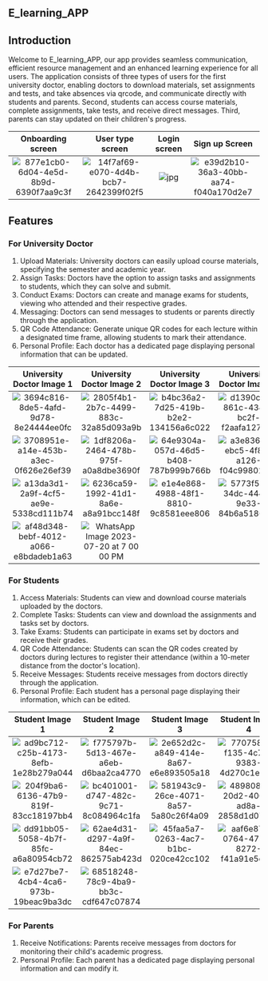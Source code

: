  ## E_learning_APP

## Introduction

Welcome to E_learning_APP, our app provides seamless communication, efficient resource management and an enhanced learning experience for all users. The application consists of three types of users for the first university doctor, enabling doctors to download materials, set assignments and tests, and take absences via qrcode, and communicate directly with students and parents. Second, students can access course materials, complete assignments, take tests, and receive direct messages. Third, parents can stay updated on their children's progress.

| Onboarding screen | User type screen | Login screen | Sign up Screen|
|:--------------------:|:--------------------:|:--------------------:|:--------------------:|
|![877e1cb0-6d04-4e5d-8b9d-6390f7aa9c3f](https://github.com/Mohamed-Ismail-Salah/E_learning_APP/assets/109285951/4296954f-6ecd-44d7-970f-553ad07c3ec1) |![14f7af69-e070-4d4b-bcb7-2642399f02f5](https://github.com/Mohamed-Ismail-Salah/E_learning_APP/assets/109285951/d612bb23-bbfe-4f60-acdc-1ab48703868a)|![jpg](https://github.com/Mohamed-Ismail-Salah/E_learning_APP/assets/109285951/ad848838-bedf-4347-976c-ef5b04a56155)|![e39d2b10-36a3-40bb-aa74-f040a170d2e7](https://github.com/Mohamed-Ismail-Salah/E_learning_APP/assets/109285951/285ca2e9-368b-4c67-bab3-e3bd28ca180d)|

## Features

### For University Doctor

1. Upload Materials: University doctors can easily upload course materials, specifying the semester and academic year.
2. Assign Tasks: Doctors have the option to assign tasks and assignments to students, which they can solve and submit.
3. Conduct Exams: Doctors can create and manage exams for students, viewing who attended and their respective grades.
4. Messaging: Doctors can send messages to students or parents directly through the application.
5. QR Code Attendance: Generate unique QR codes for each lecture within a designated time frame, allowing students to mark their attendance.
6. Personal Profile: Each doctor has a dedicated page displaying personal information that can be updated.

| University Doctor Image 1 | University Doctor Image 2 | University Doctor Image 3 | University Doctor Image 4 |
|:-------------------------:|:-------------------------:|:-------------------------:|:-------------------------:|
| ![3694c816-8de5-4afd-9d78-8e24444ee0fc](https://github.com/Mohamed-Ismail-Salah/e_learning/assets/109285951/7ee9cb3c-ef4a-4e86-8070-dbfdb4c42775) | ![2805f4b1-2b7c-4499-883c-32a85d093a9b](https://github.com/Mohamed-Ismail-Salah/e_learning/assets/109285951/85a7364b-3278-4684-8458-883c80a9ef08) | ![b4bc36a2-7d25-419b-b2e2-134156a6c022](https://github.com/Mohamed-Ismail-Salah/e_learning/assets/109285951/c912a618-1eaf-4497-acf5-918d62fc793c) | ![d1390ca2-861c-4340-bc2f-f2aafa127da7](https://github.com/Mohamed-Ismail-Salah/e_learning/assets/109285951/55b561f2-d8e9-43b3-9a29-0880ecb5ec85) |
| ![3708951e-a14e-453b-a3ec-0f626e26ef39](https://github.com/Mohamed-Ismail-Salah/e_learning/assets/109285951/bd2e46b1-6b89-450f-a473-77ccc7cc6721) | ![1df8206a-2464-478b-975f-a0a8dbe3690f](https://github.com/Mohamed-Ismail-Salah/e_learning/assets/109285951/aa813a93-f526-469a-871c-d1f8fe94a27e) | ![64e9304a-057d-46d5-b408-787b999b766b](https://github.com/Mohamed-Ismail-Salah/e_learning/assets/109285951/d16f4fc2-b391-40e4-b204-e94c4c03effa) | ![a3e836c8-ebc5-4f8d-a126-f04c99801a2e](https://github.com/Mohamed-Ismail-Salah/e_learning/assets/109285951/befa24f8-beab-4545-b3cd-286bbaacfe4c) |
| ![a13da3d1-2a9f-4cf5-ae9e-5338cd111b74](https://github.com/Mohamed-Ismail-Salah/e_learning/assets/109285951/3f5fc63e-aec0-42d9-886c-15482031a671) | ![6236ca59-1992-41d1-8a6e-a8a91bcc148f](https://github.com/Mohamed-Ismail-Salah/e_learning/assets/109285951/8fc2c252-2b87-42d7-b16a-6853a6e8cf62) | ![e1e4e868-4988-48f1-8810-9c8581eee806](https://github.com/Mohamed-Ismail-Salah/e_learning/assets/109285951/4dcf7f30-326a-4545-bf9c-64ff24c92873) | ![5773f581-34dc-4442-9e33-84b6a5186e47](https://github.com/Mohamed-Ismail-Salah/e_learning/assets/109285951/2f1baab8-a15f-407d-a8f2-8d46d5f13089) |
| ![af48d348-bebf-4012-a066-e8bdadeb1a63](https://github.com/Mohamed-Ismail-Salah/e_learning/assets/109285951/eb144c0e-358f-452e-a1d5-448b02bf0851) | ![WhatsApp Image 2023-07-20 at 7 00 00 PM](https://github.com/Mohamed-Ismail-Salah/e_learning/assets/109285951/ea60750d-4c48-4853-9f14-76ae9c35792d) | | |

### For Students

1. Access Materials: Students can view and download course materials uploaded by the doctors.
2. Complete Tasks: Students can view and download the assignments and tasks set by doctors.
3. Take Exams: Students can participate in exams set by doctors and receive their grades.
4. QR Code Attendance: Students can scan the QR codes created by doctors during lectures to register their attendance (within a 10-meter distance from the doctor's location).
5. Receive Messages: Students receive messages from doctors directly through the application.
6. Personal Profile: Each student has a personal page displaying their information, which can be edited.

| Student Image 1 | Student Image 2 | Student Image 3 | Student Image 4 |
|:---------------:|:---------------:|:---------------:|:---------------:|
| ![ad9bc712-c25b-4173-8efb-1e28b279a044](https://github.com/Mohamed-Ismail-Salah/e_learning/assets/109285951/34cc5f5a-9eea-4631-8983-f8f6693c0e09) | ![f775797b-5d13-467e-a6eb-d6baa2ca4770](https://github.com/Mohamed-Ismail-Salah/e_learning/assets/109285951/5656fb2d-8bf8-4929-a02d-c8314fe97a64) | ![2e652d2c-a849-414e-8a67-e6e893505a18](https://github.com/Mohamed-Ismail-Salah/e_learning/assets/109285951/cda96803-917f-4913-9df0-21fc6ac1c01d) | ![770758fe-f135-4c78-9383-4d270c1efb11](https://github.com/Mohamed-Ismail-Salah/e_learning/assets/109285951/ddf04625-e723-46f7-b4eb-943dd5ed4770) |
| ![204f9ba6-6136-47b9-819f-83cc18197bb4](https://github.com/Mohamed-Ismail-Salah/e_learning/assets/109285951/8d627e1e-e1a7-444e-b2a3-2123e75e41f7) | ![bc401001-d747-482c-9c71-8c084964c1fa](https://github.com/Mohamed-Ismail-Salah/e_learning/assets/109285951/e7162dd4-1617-4933-ba50-81c5402ee779) | ![581943c9-26ce-4071-8a57-5a80c26f4a09](https://github.com/Mohamed-Ismail-Salah/e_learning/assets/109285951/7afff33e-d083-46cb-bd21-820b0042ebbf) | ![4898087c-20d2-4001-ad8a-2858d1d07320](https://github.com/Mohamed-Ismail-Salah/e_learning/assets/109285951/5985777b-9fc2-4a21-9a31-6d0e2695015f) |
| ![dd91bb05-5058-4b7f-85fc-a6a80954cb72](https://github.com/Mohamed-Ismail-Salah/e_learning/assets/109285951/70676ef0-5a13-454d-87a4-b6c1bf06da8b) | ![62ae4d31-d297-4a9f-84ec-862575ab423d](https://github.com/Mohamed-Ismail-Salah/e_learning/assets/109285951/7117ba1f-f3b4-4e61-a23e-f37cf5baa5da) | ![45faa5a7-0263-4ac7-b1bc-020ce42cc102](https://github.com/Mohamed-Ismail-Salah/e_learning/assets/109285951/1b0ae3f0-189d-4e55-acb2-99d9ff600552) | ![aaf6e876-0764-4747-8272-f41a91e5e4f4](https://github.com/Mohamed-Ismail-Salah/e_learning/assets/109285951/a3fdb156-b214-433b-b4b0-5b252dd45eb5) |
| ![e7d27be7-4cb4-4ca6-973b-19beac9ba3dc](https://github.com/Mohamed-Ismail-Salah/e_learning/assets/109285951/1ef1b17e-e6f2-470e-b12e-ab0620e60841) | ![68518248-78c9-4ba9-bb3c-cdf647c07874](https://github.com/Mohamed-Ismail-Salah/e_learning/assets/109285951/728dbf11-a0cf-4327-ba93-d6d29328322c) |  
### For Parents

1. Receive Notifications: Parents receive messages from doctors for monitoring their child's academic progress.
2. Personal Profile: Each parent has a dedicated page displaying personal information and can modify it.
 
 
